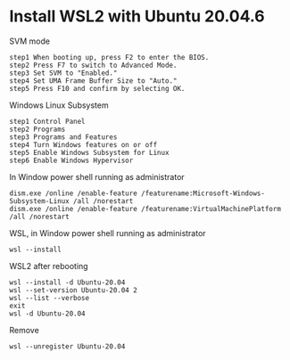 # Install WSL2 with Ubuntu 20.04.6

SVM mode
```
step1 When booting up, press F2 to enter the BIOS.
step2 Press F7 to switch to Advanced Mode.
step3 Set SVM to "Enabled."
step4 Set UMA Frame Buffer Size to "Auto."
step5 Press F10 and confirm by selecting OK.
```

Windows Linux Subsystem
```
step1 Control Panel
step2 Programs
step3 Programs and Features
step4 Turn Windows features on or off
step5 Enable Windows Subsystem for Linux
step6 Enable Windows Hypervisor

```

In Window power shell running as administrator
```
dism.exe /online /enable-feature /featurename:Microsoft-Windows-Subsystem-Linux /all /norestart
dism.exe /online /enable-feature /featurename:VirtualMachinePlatform /all /norestart
```

WSL, in Window power shell running as administrator
```
wsl --install
```

WSL2 after rebooting
```
wsl --install -d Ubuntu-20.04
wsl --set-version Ubuntu-20.04 2
wsl --list --verbose
exit
wsl -d Ubuntu-20.04
```

Remove
```
wsl --unregister Ubuntu-20.04
```


